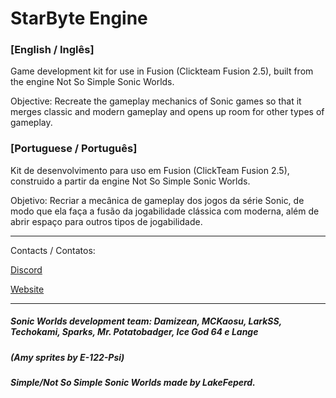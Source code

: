 # StarByte Engine

### [English / Inglês]

Game development kit for use in Fusion (Clickteam Fusion 2.5), built from the engine Not So Simple Sonic Worlds.

Objective: Recreate the gameplay mechanics of Sonic games so that it merges classic and modern gameplay and opens up room for other types of gameplay.

### [Portuguese / Português]

Kit de desenvolvimento para uso em Fusion (ClickTeam Fusion 2.5), construido a partir da engine Not So Simple Sonic Worlds.

Objetivo: Recriar a mecânica de gameplay dos jogos da série Sonic, de modo que ela faça a fusão da jogabilidade clássica com moderna, além de abrir espaço para outros tipos de jogabilidade.

------------------------------------------------------------------------------------------------------------------------------------------

Contacts / Contatos:

[Discord](https://discord.gg/8PpaYcP)

[Website](https://skyspace.esy.es)

------------------------------------------------------------------------------------------------------------------------------------------

##### Sonic Worlds development team: Damizean, MCKaosu, LarkSS, Techokami, Sparks, Mr. Potatobadger, Ice God 64 e Lange
##### (Amy sprites by E-122-Psi)

##### Simple/Not So Simple Sonic Worlds made by LakeFeperd.
